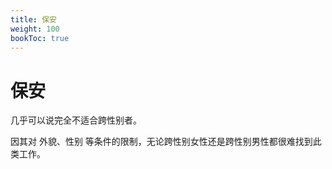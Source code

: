 ```yaml
---
title: 保安
weight: 100
bookToc: true
---
```


# 保安

几乎可以说完全不适合跨性别者。

因其对 外貌、性别 等条件的限制，无论跨性别女性还是跨性别男性都很难找到此类工作。